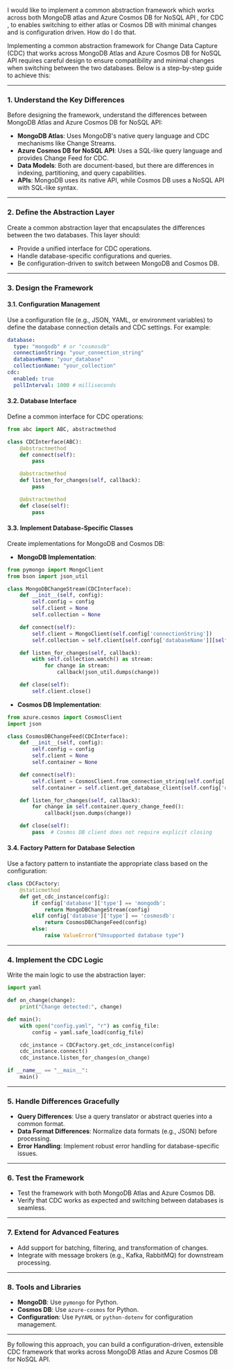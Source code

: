 I would like to implement a common abstraction framework which works across both MongoDB atlas and Azure Cosmos DB for NoSQL API , for CDC , to enables switching to either atlas or Cosmos DB with minimal changes and is configuration driven. How do I do that.


Implementing a common abstraction framework for Change Data Capture (CDC) that works across MongoDB Atlas and Azure Cosmos DB for NoSQL API requires careful design to ensure compatibility and minimal changes when switching between the two databases. Below is a step-by-step guide to achieve this:

---

### **1. Understand the Key Differences**
Before designing the framework, understand the differences between MongoDB Atlas and Azure Cosmos DB for NoSQL API:
- **MongoDB Atlas**: Uses MongoDB's native query language and CDC mechanisms like Change Streams.
- **Azure Cosmos DB for NoSQL API**: Uses a SQL-like query language and provides Change Feed for CDC.
- **Data Models**: Both are document-based, but there are differences in indexing, partitioning, and query capabilities.
- **APIs**: MongoDB uses its native API, while Cosmos DB uses a NoSQL API with SQL-like syntax.

---

### **2. Define the Abstraction Layer**
Create a common abstraction layer that encapsulates the differences between the two databases. This layer should:
- Provide a unified interface for CDC operations.
- Handle database-specific configurations and queries.
- Be configuration-driven to switch between MongoDB and Cosmos DB.

---

### **3. Design the Framework**
#### **3.1. Configuration Management**
Use a configuration file (e.g., JSON, YAML, or environment variables) to define the database connection details and CDC settings. For example:
```yaml
database:
  type: "mongodb" # or "cosmosdb"
  connectionString: "your_connection_string"
  databaseName: "your_database"
  collectionName: "your_collection"
cdc:
  enabled: true
  pollInterval: 1000 # milliseconds
```

#### **3.2. Database Interface**
Define a common interface for CDC operations:
```python
from abc import ABC, abstractmethod

class CDCInterface(ABC):
    @abstractmethod
    def connect(self):
        pass

    @abstractmethod
    def listen_for_changes(self, callback):
        pass

    @abstractmethod
    def close(self):
        pass
```

#### **3.3. Implement Database-Specific Classes**
Create implementations for MongoDB and Cosmos DB:
- **MongoDB Implementation**:
```python
from pymongo import MongoClient
from bson import json_util

class MongoDBChangeStream(CDCInterface):
    def __init__(self, config):
        self.config = config
        self.client = None
        self.collection = None

    def connect(self):
        self.client = MongoClient(self.config['connectionString'])
        self.collection = self.client[self.config['databaseName']][self.config['collectionName']]

    def listen_for_changes(self, callback):
        with self.collection.watch() as stream:
            for change in stream:
                callback(json_util.dumps(change))

    def close(self):
        self.client.close()
```

- **Cosmos DB Implementation**:
```python
from azure.cosmos import CosmosClient
import json

class CosmosDBChangeFeed(CDCInterface):
    def __init__(self, config):
        self.config = config
        self.client = None
        self.container = None

    def connect(self):
        self.client = CosmosClient.from_connection_string(self.config['connectionString'])
        self.container = self.client.get_database_client(self.config['databaseName']).get_container_client(self.config['collectionName'])

    def listen_for_changes(self, callback):
        for change in self.container.query_change_feed():
            callback(json.dumps(change))

    def close(self):
        pass  # Cosmos DB client does not require explicit closing
```

#### **3.4. Factory Pattern for Database Selection**
Use a factory pattern to instantiate the appropriate class based on the configuration:
```python
class CDCFactory:
    @staticmethod
    def get_cdc_instance(config):
        if config['database']['type'] == 'mongodb':
            return MongoDBChangeStream(config)
        elif config['database']['type'] == 'cosmosdb':
            return CosmosDBChangeFeed(config)
        else:
            raise ValueError("Unsupported database type")
```

---

### **4. Implement the CDC Logic**
Write the main logic to use the abstraction layer:
```python
import yaml

def on_change(change):
    print("Change detected:", change)

def main():
    with open("config.yaml", "r") as config_file:
        config = yaml.safe_load(config_file)

    cdc_instance = CDCFactory.get_cdc_instance(config)
    cdc_instance.connect()
    cdc_instance.listen_for_changes(on_change)

if __name__ == "__main__":
    main()
```

---

### **5. Handle Differences Gracefully**
- **Query Differences**: Use a query translator or abstract queries into a common format.
- **Data Format Differences**: Normalize data formats (e.g., JSON) before processing.
- **Error Handling**: Implement robust error handling for database-specific issues.

---

### **6. Test the Framework**
- Test the framework with both MongoDB Atlas and Azure Cosmos DB.
- Verify that CDC works as expected and switching between databases is seamless.

---

### **7. Extend for Advanced Features**
- Add support for batching, filtering, and transformation of changes.
- Integrate with message brokers (e.g., Kafka, RabbitMQ) for downstream processing.

---

### **8. Tools and Libraries**
- **MongoDB**: Use `pymongo` for Python.
- **Cosmos DB**: Use `azure-cosmos` for Python.
- **Configuration**: Use `PyYAML` or `python-dotenv` for configuration management.

---

By following this approach, you can build a configuration-driven, extensible CDC framework that works across MongoDB Atlas and Azure Cosmos DB for NoSQL API.


